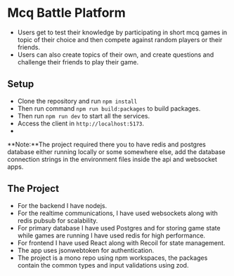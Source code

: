 # Mcq Battle Platform
* Users get to test their knowledge by participating in short mcq games in topic of their choice and then compete against random players or their friends.
* Users can also create topics of their own, and create questions and challenge their friends to play their game.

## Setup
* Clone the repository and run
  `npm install`
* Then run command `npm run build:packages` to build packages.
* Then run `npm run dev` to start all the services.
* Access the client in `http://localhost:5173`.
* 
**Note:**The project required there you to have redis and postgres database either running locally or some somewhere else, add the database connection strings in the environment files inside the api and websocket apps.

## The Project
* For the backend I have nodejs.
* For the realtime communications, I have used websockets along with redis pubsub for scalability.
* For primary database I have used Postgres and for storing game state while games are running I have used redis for high performance.
* For frontend I have used React along with Recoil for state management.
* The app uses jsonwebtoken for authentication.
* The project is a mono repo using npm workspaces, the packages contain the common types and input validations using zod.
